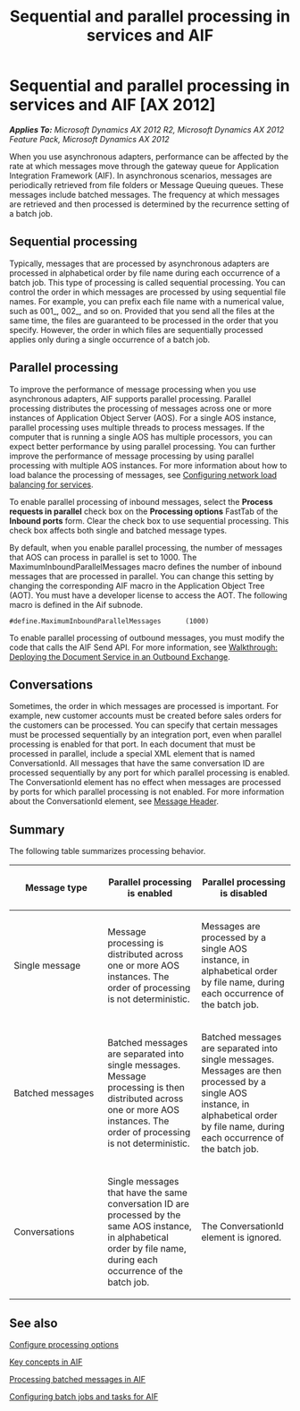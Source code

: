 ﻿---
title: Sequential and parallel processing in services and AIF
TOCTitle: Sequential and parallel processing in services and AIF
ms:assetid: 19ebee1c-5152-4e25-af8b-6aefd8f4c7d0
ms:mtpsurl: https://technet.microsoft.com/en-us/library/Hh500186(v=AX.60)
ms:contentKeyID: 37820253
ms.date: 11/07/2012
mtps_version: v=AX.60
---

# Sequential and parallel processing in services and AIF [AX 2012]


_**Applies To:** Microsoft Dynamics AX 2012 R2, Microsoft Dynamics AX 2012 Feature Pack, Microsoft Dynamics AX 2012_

When you use asynchronous adapters, performance can be affected by the rate at which messages move through the gateway queue for Application Integration Framework (AIF). In asynchronous scenarios, messages are periodically retrieved from file folders or Message Queuing queues. These messages include batched messages. The frequency at which messages are retrieved and then processed is determined by the recurrence setting of a batch job.

## Sequential processing

Typically, messages that are processed by asynchronous adapters are processed in alphabetical order by file name during each occurrence of a batch job. This type of processing is called sequential processing. You can control the order in which messages are processed by using sequential file names. For example, you can prefix each file name with a numerical value, such as 001\_, 002\_, and so on. Provided that you send all the files at the same time, the files are guaranteed to be processed in the order that you specify. However, the order in which files are sequentially processed applies only during a single occurrence of a batch job.

## Parallel processing

To improve the performance of message processing when you use asynchronous adapters, AIF supports parallel processing. Parallel processing distributes the processing of messages across one or more instances of Application Object Server (AOS). For a single AOS instance, parallel processing uses multiple threads to process messages. If the computer that is running a single AOS has multiple processors, you can expect better performance by using parallel processing. You can further improve the performance of message processing by using parallel processing with multiple AOS instances. For more information about how to load balance the processing of messages, see [Configuring network load balancing for services](configuring-network-load-balancing-for-services.md).

To enable parallel processing of inbound messages, select the **Process requests in parallel** check box on the **Processing options** FastTab of the **Inbound ports** form. Clear the check box to use sequential processing. This check box affects both single and batched message types.

By default, when you enable parallel processing, the number of messages that AOS can process in parallel is set to 1000. The MaximumInboundParallelMessages macro defines the number of inbound messages that are processed in parallel. You can change this setting by changing the corresponding AIF macro in the Application Object Tree (AOT). You must have a developer license to access the AOT. The following macro is defined in the Aif subnode.

    #define.MaximumInboundParallelMessages      (1000)

To enable parallel processing of outbound messages, you must modify the code that calls the AIF Send API. For more information, see [Walkthrough: Deploying the Document Service in an Outbound Exchange](walkthrough-deploying-the-document-service-in-an-outbound-exchange.md).

## Conversations

Sometimes, the order in which messages are processed is important. For example, new customer accounts must be created before sales orders for the customers can be processed. You can specify that certain messages must be processed sequentially by an integration port, even when parallel processing is enabled for that port. In each document that must be processed in parallel, include a special XML element that is named ConversationId. All messages that have the same conversation ID are processed sequentially by any port for which parallel processing is enabled. The ConversationId element has no effect when messages are processed by ports for which parallel processing is not enabled. For more information about the ConversationId element, see [Message Header](message-header.md).

## Summary

The following table summarizes processing behavior.

<table>
<colgroup>
<col style="width: 33%" />
<col style="width: 33%" />
<col style="width: 33%" />
</colgroup>
<thead>
<tr class="header">
<th><p>Message type</p></th>
<th><p>Parallel processing is enabled</p></th>
<th><p>Parallel processing is disabled</p></th>
</tr>
</thead>
<tbody>
<tr class="odd">
<td><p>Single message</p></td>
<td><p>Message processing is distributed across one or more AOS instances. The order of processing is not deterministic.</p></td>
<td><p>Messages are processed by a single AOS instance, in alphabetical order by file name, during each occurrence of the batch job.</p></td>
</tr>
<tr class="even">
<td><p>Batched messages</p></td>
<td><p>Batched messages are separated into single messages. Message processing is then distributed across one or more AOS instances. The order of processing is not deterministic.</p></td>
<td><p>Batched messages are separated into single messages. Messages are then processed by a single AOS instance, in alphabetical order by file name, during each occurrence of the batch job.</p></td>
</tr>
<tr class="odd">
<td><p>Conversations</p></td>
<td><p>Single messages that have the same conversation ID are processed by the same AOS instance, in alphabetical order by file name, during each occurrence of the batch job.</p></td>
<td><p>The ConversationId element is ignored.</p></td>
</tr>
</tbody>
</table>


## See also

[Configure processing options](configure-processing-options.md)

[Key concepts in AIF](key-concepts-in-aif.md)

[Processing batched messages in AIF](processing-batched-messages-in-aif.md)

[Configuring batch jobs and tasks for AIF](configuring-batch-jobs-and-tasks-for-aif.md)

